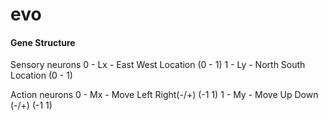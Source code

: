 # evo

#### Gene Structure

Sensory neurons
0 - Lx - East West Location (0 - 1)
1 - Ly - North South Location (0 - 1)

Action neurons
0 - Mx - Move Left Right(-/+) (-1 1)
1 - My - Move Up Down (-/+) (-1 1)
